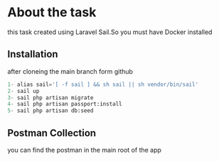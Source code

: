 # About the task

this task created using Laravel Sail.So you must have Docker installed
## Installation 

after cloneing the main branch form github 

```python
1- alias sail='[ -f sail ] && sh sail || sh vendor/bin/sail'
2- sail up
3- sail php artisan migrate
4- sail php artisan passport:install
5- sail php artisan db:seed     
```

## Postman Collection

you can find the postman in the main root of the app
